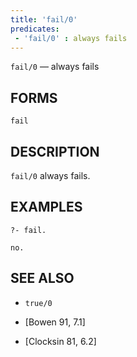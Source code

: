 ```yaml
---
title: 'fail/0'
predicates:
 - 'fail/0' : always fails
---
```

`fail/0` — always fails

## FORMS
```
fail
```
## DESCRIPTION

`fail/0` always fails.

## EXAMPLES
```
?- fail.

no.
```
## SEE ALSO

- `true/0`

- [Bowen 91, 7.1]
- [Clocksin 81, 6.2]
